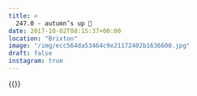 ```yaml
---
title: >
  247.0 - autumn’s up 🍂
date: 2017-10-02T08:15:37+00:00
location: "Brixton"
image: "/img/ecc564da53464c9e21172402b1636600.jpg"
draft: false
instagram: true
---
```


{{<photo src="/img/ecc564da53464c9e21172402b1636600.jpg">}}
